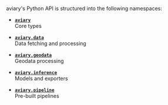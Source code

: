 <style>
  .md-sidebar--secondary { visibility: hidden }
</style>

aviary's Python API is structured into the following namespaces:

<div class="grid cards" markdown>

-   [**`aviary`**](bounding_box.md)<br />
    Core types

-   [**`aviary.data`**](data/data_fetcher.md)<br />
    Data fetching and processing

-   [**`aviary.geodata`**](geodata/coordinates_filter.md)<br />
    Geodata processing

-   [**`aviary.inference`**](inference/exporter.md)<br />
    Models and exporters

-   [**`aviary.pipeline`**](pipeline/postprocessing_pipeline.md)<br />
    Pre-built pipelines

</div>
